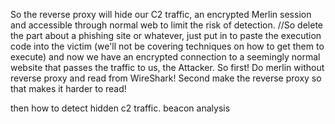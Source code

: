

So the reverse proxy will hide our C2 traffic, an encrypted Merlin session and accessible through normal web to limit the risk of detection.
//So delete the part about a phishing site or whatever, just put in to paste the execution code into the victim (we'll not be covering techniques on how to get them to execute) and now we have an encrypted connection to a seemingly normal website that passes the traffic to us, the Attacker.
So first! Do merlin without reverse proxy and read from WireShark!
Second make the reverse proxy so that makes it harder to read!

then how to detect hidden c2 traffic.
beacon analysis